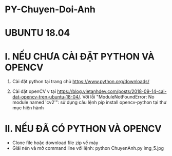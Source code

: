 # PY-Chuyen-Doi-Anh

# UBUNTU 18.04 #

# I. NẾU CHƯA CÀI ĐẶT PYTHON VÀ OPENCV

1. Cài đặt python tại trang chủ https://www.python.org/downloads/

2. Cài đặt openCV v tại https://blog.vietanhdev.com/posts/2018-09-14-cai-dat-opencv-tren-ubuntu-18-04/. Với lỗi "ModuleNotFoundError: No module named 'cv2'": sử dụng câu lệnh pip install opencv-python tại thư mục hiện hành

# II. NẾU ĐÃ CÓ PYTHON VÀ OPENCV

- Clone file hoặc download file zip về máy
- Giải nén và mở command line với lệnh: python ChuyenAnh.py img_5.jpg

